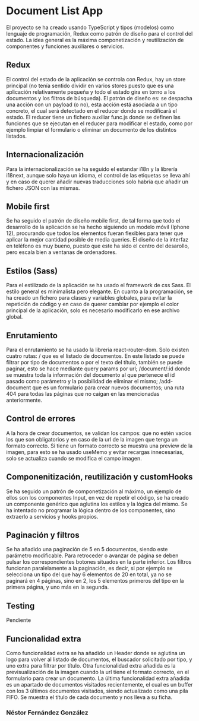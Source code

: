 # Document List App

El proyecto se ha creado usando TypeScript y tipos (modelos) como lenguaje de programación, Redux como patrón de diseño para el control del estado. La idea general es la máxima componetización y reutilización de componentes y funciones auxiliares o servicios.

## Redux

El control del estado de la aplicación se controla con Redux, hay un store principal (no tenía sentido dividir en varios stores puesto que es una aplicación relativamente pequeña y todo el estado gira en torno a los documentos y los filtros de búsqueda). El patrón de diseño es: se despacha una acción con un payload (o no), esta acción está asociada a un tipo concreto, el cual será detectado en el reducer donde se modificará el estado. El reducer tiene un fichero auxiliar func.js donde se definen las funciones que se ejecutan en el reducer para modificar el estado, como por ejemplo limpiar el formulario o eliminar un documento de los distintos listados.

## Internacionalización

Para la internacionalización se ha seguido el estandar i18n y la librería i18next, aunque solo haya un idioma, el control de las etiquetas se lleva ahí y en caso de querer añadir nuevas traducciones solo habría que añadir un fichero JSON con las mismas.

## Mobile first

Se ha seguido el patrón de diseño mobile first, de tal forma que todo el desarrollo de la aplicación se ha hecho siguiendo un modelo móvil (Iphone 12), procurando que todos los elementos fueran flexibles para tener que aplicar la mejor cantidad posible de media queries. El diseño de la interfaz en teléfono es muy bueno, puesto que este ha sido el centro del desarollo, pero escala bien a ventanas de ordenadores.

## Estilos (Sass)

Para el estilizado de la aplicación se ha usado el framework de css Sass. El estilo general es minimalista pero elegante. En cuanto a la programación, se ha creado un fichero para clases y variables globales, para evitar la repetición de código y en caso de querer cambiar por ejemplo el color principal de la aplicación, solo es necesario modificarlo en ese archivo global.

## Enrutamiento

Para el enrutamiento se ha usado la libreria react-router-dom. Solo existen cuatro rutas: / que es el listado de documentos. En este listado se puede filtrar por tipo de documentos o por el texto del título, también se puede paginar, esto se hace mediante query params por url; /document/:id donde se muestra toda la información del documento al que pertenece el id pasado como parámetro y la posibilidad de eliminar el mismo; /add-document que es un formulario para crear nuevos documentos; una ruta 404 para todas las páginas que no caígan en las mencionadas anteriormente.

## Control de errores

A la hora de crear documentos, se validan los campos: que no estén vacios los que son obligatorios y en caso de la url de la imagen que tenga un formato correcto. Si tiene un formato correcto se muestra una preview de la imagen, para esto se ha usado useMemo y evitar recargas innecesarias, solo se actualiza cuando se modifica el campo imagen.

## Componenitización, reutilización y customHooks

Se ha seguido un patrón de componetización al máximo, un ejemplo de ellos son los componentes Input, en vez de repetir el código, se ha creado un componente genérico que aglutina los estilos y la lógica del mismo. Se ha intentado no programar la lógica dentro de los componentes, sino extraerlo a servicios y hooks propios.

## Paginación y filtros

Se ha añadido una paginación de 5 en 5 documentos, siendo este parámetro modificable. Para retroceder o avanzar de página se deben pulsar los correspondientes botones situados en la parte inferior. Los filtros funcionan paralelamente a la paginación, es decir, si por ejemplo se selecciona un tipo del que hay 6 elementos de 20 en total, ya no se paginará en 4 páginas, sino en 2, los 5 elementos primeros del tipo en la primera página, y uno más en la segunda.

## Testing

Pendiente

## Funcionalidad extra

Como funcionalidad extra se ha añadido un Header donde se aglutina un logo para volver al listado de documentos, el buscador solicitado por tipo, y uno extra para filtrar por título. Otra funcionalidad extra añadida es la previsualización de la imagen cuando la url tiene el formato correcto, en el formulario para crear un documento.
La última funcionalidad extra añadida es un apartado de documentos visitados recientemente, el cual es un buffer con los 3 últimos documentos visitados, siendo actualizado como una pila FIFO. Se muestra el título de cada documento y nos lleva a su ficha.

### Néstor Fernández González
